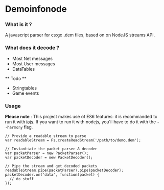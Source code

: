 # Demoinfonode

### What is it ?
A javascript parser for cs:go .dem files, based on on NodeJS streams API.

### What does it decode ?
* Most Net messages
* Most User messages
* DataTables

** Todo **

* Stringtables
* Game events

### Usage

**Please note** : This project makes use of ES6 features: it is recommanded to run it with [iojs](https://iojs.org). If you want to run it with nodejs, you'll have to do it with the `--harmony` flag.


```
// Provide a readable stream to parse
var readableStream = Fs.createReadStream('/path/to/demo.dem');

// Instantiate the packet parser & decoder
var packetParser = new PacketParser();
var packetDecoder = new PacketDecoder();

// Pipe the stream and get decoded packets
readableStream.pipe(packetParser).pipe(packetDecoder);
packetDecoder.on('data', function(packet) {
  // do stuff
});
```